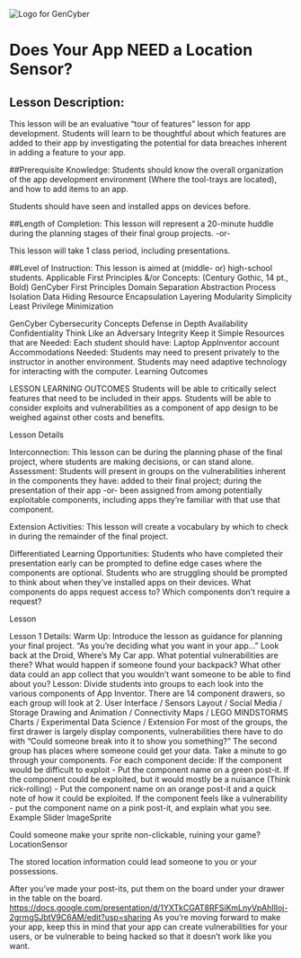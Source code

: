 ![Logo for GenCyber](https://media.defense.gov/2019/Jul/22/2002159967/1088/820/0/190722-D-IM742-2001.JPG)
# Does Your App NEED a Location Sensor?

## Lesson Description: 
This lesson will be an evaluative “tour of features” lesson for app development. Students will learn to be thoughtful about which features are added to their app by investigating the potential for data breaches inherent in adding a feature to your app. 

##Prerequisite Knowledge: 
Students should know the overall organization of the app development environment (Where the tool-trays are located), and how to add items to an app.

Students should have seen and installed apps on devices before.

##Length of Completion: 
This lesson will represent a 20-minute huddle during the planning stages of their final 
group projects. -or-

This lesson will take 1 class period, including presentations.

##Level of Instruction: 
This lesson is aimed at (middle- or) high-school students.
Applicable First Principles &/or Concepts: (Century Gothic, 14 pt., Bold) 
GenCyber First Principles
Domain Separation	Abstraction
Process Isolation	Data Hiding
Resource Encapsulation	Layering
Modularity	Simplicity
Least Privilege		Minimization

GenCyber Cybersecurity Concepts
Defense in Depth	Availability
Confidentiality	Think Like an Adversary
Integrity	Keep it Simple
Resources that are Needed: Each student should have:
Laptop
AppInventor account
Accommodations Needed: Students may need to present privately to the instructor in another environment. Students may need adaptive technology for interacting with the computer.
Learning Outcomes

LESSON LEARNING OUTCOMES
Students will be able to critically select features that need to be included in their apps.
Students will be able to consider exploits and vulnerabilities as a component of app design to be weighed against other costs and benefits.

Lesson Details

Interconnection: This lesson can be during the planning phase of the final project, where students are making decisions, or can stand alone.
Assessment: Students will present in groups on the vulnerabilities inherent in the components they have:
added to their final project; during the presentation of their app -or-
been assigned from among potentially exploitable components, including apps they’re familiar with that use that component.

Extension Activities: This lesson will create a vocabulary by which to check in during the remainder of the final project.

Differentiated Learning Opportunities: Students who have completed their presentation early can be prompted to define edge cases where the components are optional.
Students who are struggling should be prompted to think about when they’ve installed apps on their devices. What components do apps request access to? Which components don’t require a request?

Lesson


Lesson 1 Details: 
Warm Up: Introduce the lesson as guidance for planning your final project. “As you’re deciding what you want in your app…”
Look back at the Droid, Where’s My Car app. What potential vulnerabilities are there? What would happen if someone found your backpack? What other data could an app collect that you wouldn’t want someone to be able to find about you?
Lesson:
Divide students into groups to each look into the various components of App Inventor. There are 14 component drawers, so each group will look at 2.
User Interface / Sensors
Layout / Social
Media / Storage
Drawing and Animation / Connectivity
Maps / LEGO MINDSTORMS
Charts / Experimental
Data Science / Extension
For most of the groups, the first drawer is largely display components, vulnerabilities there have to do with “Could someone break into it to show you something?” The second group has places where someone could get your data. 
Take a minute to go through your components. For each component decide:
If the component would be difficult to exploit - Put the component name on a green post-it.
If the component could be exploited, but it would mostly be a nuisance (Think rick-rolling) - Put the component name on an orange post-it and a quick note of how it could be exploited.
If the component feels like a vulnerability - put the component name on a pink post-it, and explain what you see.
Example
Slider
ImageSprite

Could someone make your sprite non-clickable, ruining your game?
LocationSensor

The stored location information could lead someone to you or your possessions.


After you’ve made your post-its, put them on the board under your drawer in the table on the board. https://docs.google.com/presentation/d/1YXTkCGAT8RFSiKmLnyVpAhIlloj-2grmgSJbtV9C6AM/edit?usp=sharing
As you’re moving forward to make your app, keep this in mind that your app can create vulnerabilities for your users, or be vulnerable to being hacked so that it doesn’t work like you want. 
